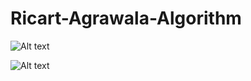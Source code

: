 # Ricart-Agrawala-Algorithm


![Alt text](https://github.com/cai866/Ricart-Agrawala-Algorithm-/blob/master/project%20description/picture1.png)

![Alt text](https://github.com/cai866/Ricart-Agrawala-Algorithm-/blob/master/project%20description/picture2.png)